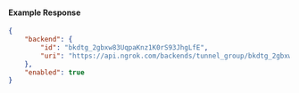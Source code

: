<!-- Code generated for API Clients. DO NOT EDIT. -->

#### Example Response

```json
{
	"backend": {
		"id": "bkdtg_2gbxw83UqpaKnz1K0rS93JhgLfE",
		"uri": "https://api.ngrok.com/backends/tunnel_group/bkdtg_2gbxw83UqpaKnz1K0rS93JhgLfE"
	},
	"enabled": true
}
```
